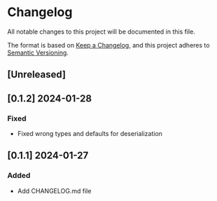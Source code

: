 # Changelog

All notable changes to this project will be documented in this file.

The format is based on [Keep a Changelog](https://keepachangelog.com/en/1.0.0/),
and this project adheres to [Semantic Versioning](https://semver.org/spec/v2.0.0.html).

## [Unreleased]

## [0.1.2] 2024-01-28
### Fixed
- Fixed wrong types and defaults for deserialization

## [0.1.1] 2024-01-27
### Added
- Add CHANGELOG.md file